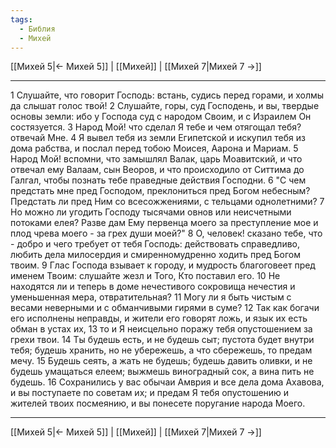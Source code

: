 ```yaml
---
tags:
  - Библия
  - Михей
---
```

[[Михей 5|← Михей 5]] | [[Михей]] | [[Михей 7|Михей 7 →]]

---
1 Слушайте, что говорит Господь: встань, судись перед горами, и холмы да слышат голос твой!
2 Слушайте, горы, суд Господень, и вы, твердые основы земли: ибо у Господа суд с народом Своим, и с Израилем Он состязуется.
3 Народ Мой! что сделал Я тебе и чем отягощал тебя? отвечай Мне.
4 Я вывел тебя из земли Египетской и искупил тебя из дома рабства, и послал перед тобою Моисея, Аарона и Мариам.
5 Народ Мой! вспомни, что замышлял Валак, царь Моавитский, и что отвечал ему Валаам, сын Веоров, и что происходило от Ситтима до Галгал, чтобы познать тебе праведные действия Господни.
6 "С чем предстать мне пред Господом, преклониться пред Богом небесным? Предстать ли пред Ним со всесожжениями, с тельцами однолетними?
7 Но можно ли угодить Господу тысячами овнов или неисчетными потоками елея? Разве дам Ему первенца моего за преступление мое и плод чрева моего - за грех души моей?"
8 О, человек! сказано тебе, что - добро и чего требует от тебя Господь: действовать справедливо, любить дела милосердия и смиренномудренно ходить пред Богом твоим.
9 Глас Господа взывает к городу, и мудрость благоговеет пред именем Твоим: слушайте жезл и Того, Кто поставил его.
10 Не находятся ли и теперь в доме нечестивого сокровища нечестия и уменьшенная мера, отвратительная?
11 Могу ли я быть чистым с весами неверными и с обманчивыми гирями в суме?
12 Так как богачи его исполнены неправды, и жители его говорят ложь, и язык их есть обман в устах их,
13 то и Я неисцельно поражу тебя опустошением за грехи твои.
14 Ты будешь есть, и не будешь сыт; пустота будет внутри тебя; будешь хранить, но не убережешь, а что сбережешь, то предам мечу.
15 Будешь сеять, а жать не будешь; будешь давить оливки, и не будешь умащаться елеем; выжмешь виноградный сок, а вина пить не будешь.
16 Сохранились у вас обычаи Амврия и все дела дома Ахавова, и вы поступаете по советам их; и предам Я тебя опустошению и жителей твоих посмеянию, и вы понесете поругание народа Моего.

---
[[Михей 5|← Михей 5]] | [[Михей]] | [[Михей 7|Михей 7 →]]